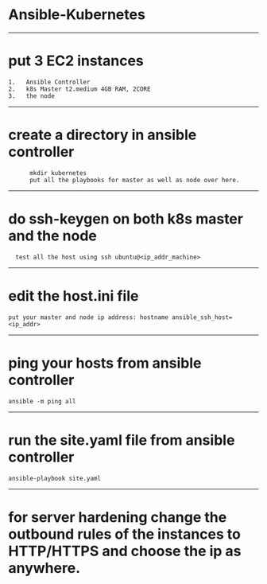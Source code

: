 # Ansible-Kubernetes
----------------------------------------------------------------------------------------------------------------------------------------
# put 3 EC2 instances 
    1.   Ansible Controller
    2.   k8s Master t2.medium 4GB RAM, 2CORE
    3.   the node
----------------------------------------------------------------------------------------------------------------------------------------

# create a directory in ansible controller
          mkdir kubernetes
          put all the playbooks for master as well as node over here.
          
----------------------------------------------------------------------------------------------------------------------------------------

# do ssh-keygen on both k8s master and the node
      test all the host using ssh ubuntu@<ip_addr_machine>

----------------------------------------------------------------------------------------------------------------------------------------
# edit the host.ini file

    put your master and node ip address: hostname ansible_ssh_host=<ip_addr>

----------------------------------------------------------------------------------------------------------------------------------------
# ping your hosts from ansible controller
    ansible -m ping all

----------------------------------------------------------------------------------------------------------------------------------------
# run the site.yaml file from ansible controller
    ansible-playbook site.yaml

----------------------------------------------------------------------------------------------------------------------------------------

#  for server hardening change the outbound rules of the instances to HTTP/HTTPS and choose the ip as anywhere.
